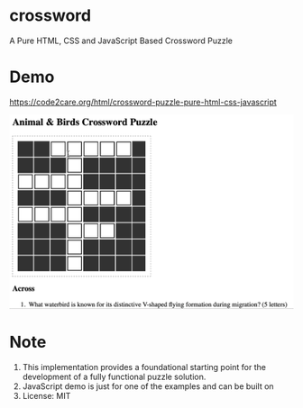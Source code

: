 # crossword
A Pure HTML, CSS and JavaScript Based Crossword Puzzle


# Demo

<a href="https://code2care.org/html/crossword-puzzle-pure-html-css-javascript">https://code2care.org/html/crossword-puzzle-pure-html-css-javascript</a>


<img src="HTML CSS and JavaScript based Crossword Example Demo.gif" alt="HTML CSS and JavaScript based Crossword Example Demo"></img>


# Note

<ol>
  <li>This implementation provides a foundational starting point for the development of a fully functional puzzle solution.</li>
  <li>JavaScript demo is just for one of the examples and can be built on</li>
  <li>License: MIT</li>
</ol>

